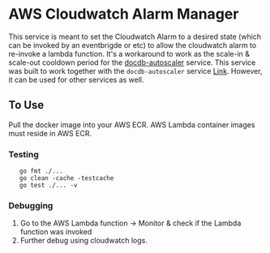 # AWS Cloudwatch Alarm Manager
This service is meant to set the Cloudwatch Alarm to a desired state (which can be invoked by an eventbrigde or etc) to allow the cloudwatch alarm to re-invoke a lambda function. It's a workaround to work as the scale-in & scale-out cooldown period for the [docdb-autoscaler](https://github.com/cheelim1/docdb-autoscaler) service.
This service was built to work together with the `docdb-autoscaler` service [Link](https://github.com/cheelim1/docdb-autoscaler). However, it can be used for other services as well.

## To Use
Pull the docker image into your AWS ECR. AWS Lambda container images must reside in AWS ECR.

### Testing
```
   go fmt ./...
   go clean -cache -testcache
   go test ./... -v
```

### Debugging
1. Go to the AWS Lambda function -> Monitor & check if the Lambda function was invoked
2. Further debug using cloudwatch logs.